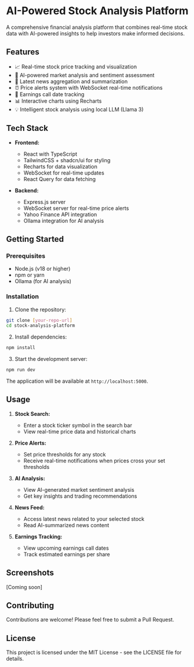 # AI-Powered Stock Analysis Platform

A comprehensive financial analysis platform that combines real-time stock data with AI-powered insights to help investors make informed decisions.

## Features

- 📈 Real-time stock price tracking and visualization
- 🤖 AI-powered market analysis and sentiment assessment
- 📰 Latest news aggregation and summarization
- ⏰ Price alerts system with WebSocket real-time notifications
- 📅 Earnings call date tracking
- 📊 Interactive charts using Recharts
- 💡 Intelligent stock analysis using local LLM (Llama 3)

## Tech Stack

- **Frontend:**
  - React with TypeScript
  - TailwindCSS + shadcn/ui for styling
  - Recharts for data visualization
  - WebSocket for real-time updates
  - React Query for data fetching

- **Backend:**
  - Express.js server
  - WebSocket server for real-time price alerts
  - Yahoo Finance API integration
  - Ollama integration for AI analysis

## Getting Started

### Prerequisites

- Node.js (v18 or higher)
- npm or yarn
- Ollama (for AI analysis)

### Installation

1. Clone the repository:
```bash
git clone [your-repo-url]
cd stock-analysis-platform
```

2. Install dependencies:
```bash
npm install
```

3. Start the development server:
```bash
npm run dev
```

The application will be available at `http://localhost:5000`.

## Usage

1. **Stock Search:**
   - Enter a stock ticker symbol in the search bar
   - View real-time price data and historical charts

2. **Price Alerts:**
   - Set price thresholds for any stock
   - Receive real-time notifications when prices cross your set thresholds

3. **AI Analysis:**
   - View AI-generated market sentiment analysis
   - Get key insights and trading recommendations

4. **News Feed:**
   - Access latest news related to your selected stock
   - Read AI-summarized news content

5. **Earnings Tracking:**
   - View upcoming earnings call dates
   - Track estimated earnings per share

## Screenshots

[Coming soon]

## Contributing

Contributions are welcome! Please feel free to submit a Pull Request.

## License

This project is licensed under the MIT License - see the LICENSE file for details.
